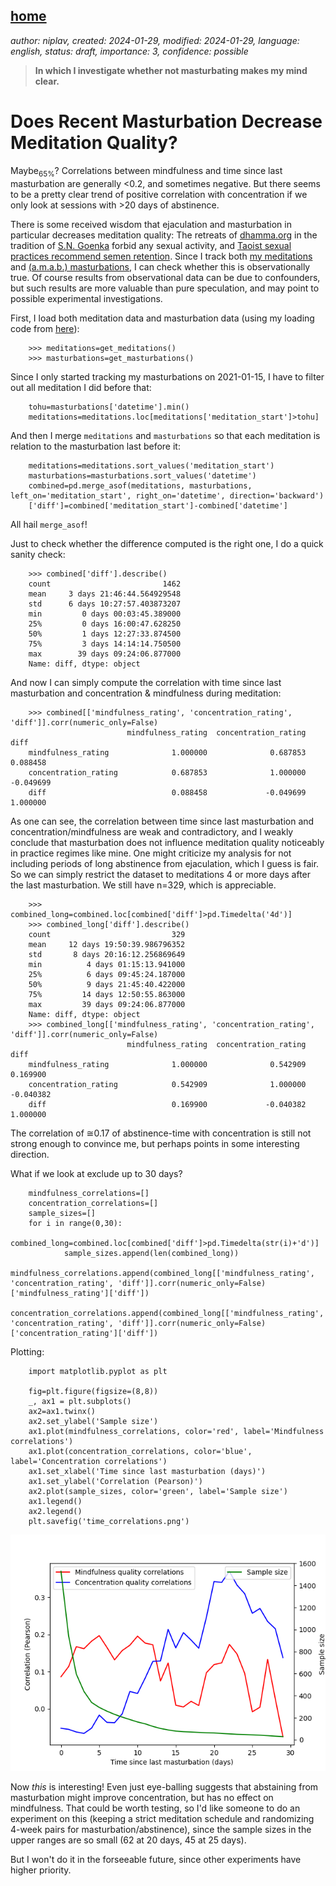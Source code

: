 [home](./index.md)
------------------

*author: niplav, created: 2024-01-29, modified: 2024-01-29, language: english, status: draft, importance: 3, confidence: possible*

> __In which I investigate whether not masturbating makes my mind clear.__

Does Recent Masturbation Decrease Meditation Quality?
=======================================================

<!--TODO: maybe replace correlations with linear regressions, which give
p-values too.-->

Maybe<sub>65%</sub>? Correlations between mindfulness and time since
last masturbation are generally <0.2, and sometimes negative.
But there seems to be a pretty clear trend of positive correlation with
concentration if we only look at sessions with >20 days of abstinence.

There is some received wisdom that ejaculation and masturbation
in particular decreases meditation quality: The retreats of
[dhamma.org](http://www.dhamma.org/en/) in the tradition of
[S.N. Goenka](https://en.wikipedia.org/wiki/S.N.Goenka) forbid
any sexual activity, and [Taoist sexual practices recommend semen
retention](https://en.wikipedia.org/wiki/Taoist_sexual_practices#Male_control_of_ejaculation).
Since I track both [my meditations](./data.html#Meditation) and
[(a.m.a.b.) masturbations](./data.html#Masturbation), I can check whether
this is observationally true. Of course results from observational data
can be due to confounders, but such results are more valuable than pure
speculation, and may point to possible experimental investigations.

First, I load both meditation data and masturbation data (using my
loading code from [here](./code/experiments/load.py)):

        >>> meditations=get_meditations()
        >>> masturbations=get_masturbations()

Since I only started tracking my masturbations on 2021-01-15, I have to
filter out all meditation I did before that:

        tohu=masturbations['datetime'].min()
        meditations=meditations.loc[meditations['meditation_start']>tohu]

And then I merge `meditations` and `masturbations` so that each meditation
is relation to the masturbation last before it:

        meditations=meditations.sort_values('meditation_start')
        masturbations=masturbations.sort_values('datetime')
        combined=pd.merge_asof(meditations, masturbations, left_on='meditation_start', right_on='datetime', direction='backward')
        ['diff']=combined['meditation_start']-combined['datetime']

All hail `merge_asof`!<!--TOOO: meme with Elmo?-->

Just to check whether the difference computed is the right one, I do a
quick sanity check:

        >>> combined['diff'].describe()
        count                         1462
        mean     3 days 21:46:44.564929548
        std      6 days 10:27:57.403873207
        min         0 days 00:03:45.389000
        25%         0 days 16:00:47.628250
        50%         1 days 12:27:33.874500
        75%         3 days 14:14:14.750500
        max        39 days 09:24:06.877000
        Name: diff, dtype: object

And now I can simply compute the correlation with time since last
masturbation and concentration & mindfulness during meditation:

        >>> combined[['mindfulness_rating', 'concentration_rating', 'diff']].corr(numeric_only=False)
                              mindfulness_rating  concentration_rating      diff
        mindfulness_rating              1.000000              0.687853  0.088458
        concentration_rating            0.687853              1.000000 -0.049699
        diff                            0.088458             -0.049699  1.000000

As one can see, the correlation between time since last masturbation
and concentration/mindfulness are weak and contradictory, and I
weakly conclude that masturbation does not influence meditation quality
noticeably in practice regimes like mine. One might criticize my analysis
for not including periods of long abstinence from ejaculation, which
I guess is fair. So we can simply restrict the dataset to meditations
4 or more days after the last masturbation. We still have n=329, which
is appreciable.

        >>> combined_long=combined.loc[combined['diff']>pd.Timedelta('4d')]
        >>> combined_long['diff'].describe()
        count                           329
        mean     12 days 19:50:39.986796352
        std       8 days 20:16:12.256869649
        min          4 days 01:15:13.941000
        25%          6 days 09:45:24.187000
        50%          9 days 21:45:40.422000
        75%         14 days 12:50:55.863000
        max         39 days 09:24:06.877000
        Name: diff, dtype: object
        >>> combined_long[['mindfulness_rating', 'concentration_rating', 'diff']].corr(numeric_only=False)
                              mindfulness_rating  concentration_rating      diff
        mindfulness_rating              1.000000              0.542909  0.169900
        concentration_rating            0.542909              1.000000 -0.040382
        diff                            0.169900             -0.040382  1.000000

The correlation of ≅0.17 of abstinence-time with concentration is
still not strong enough to convince me, but perhaps points in some
interesting direction.

What if we look at exclude up to 30 days?

        mindfulness_correlations=[]
        concentration_correlations=[]
        sample_sizes=[]
        for i in range(0,30):
                combined_long=combined.loc[combined['diff']>pd.Timedelta(str(i)+'d')]
                sample_sizes.append(len(combined_long))
                mindfulness_correlations.append(combined_long[['mindfulness_rating', 'concentration_rating', 'diff']].corr(numeric_only=False)['mindfulness_rating']['diff'])
                concentration_correlations.append(combined_long[['mindfulness_rating', 'concentration_rating', 'diff']].corr(numeric_only=False)['concentration_rating']['diff'])


Plotting:

        import matplotlib.pyplot as plt

        fig=plt.figure(figsize=(8,8))
        _, ax1 = plt.subplots()
        ax2=ax1.twinx()
        ax2.set_ylabel('Sample size')
        ax1.plot(mindfulness_correlations, color='red', label='Mindfulness correlations')
        ax1.plot(concentration_correlations, color='blue', label='Concentration correlations')
        ax1.set_xlabel('Time since last masturbation (days)')
        ax1.set_ylabel('Correlation (Pearson)')
        ax2.plot(sample_sizes, color='green', label='Sample size')
        ax1.legend()
        ax2.legend()
        plt.savefig('time_correlations.png')

!["Plot of three variables: Concentration correlations, mindfulness correlations and sample sizes, with the x-axis being days since last masturbation. The mindfulness correlations merely oscillate between 0 and 0.2, while the concentration correlations rise from below zero at one day to more than 0.3 at ~20 days, just to fall back to 1.5 after that. Sample sizes start high at 1600, and fall rapidly to near zero.](./img/masturbation_and_meditation/time_correlations.png "Plot of three variables: Concentration correlations, mindfulness correlations and sample sizes, with the x-axis being days since last masturbation. The mindfulness correlations merely oscillate between 0 and 0.2, while the concentration correlations rise from below zero at one day to more than 0.3 at ~20 days, just to fall back to 1.5 after that. Sample sizes start high at 1600, and fall rapidly to near zero.")

Now *this* is interesting! Even just eye-balling suggests that abstaining
from masturbation might improve concentration, but has no effect on
mindfulness. That could be worth testing, so I'd like someone to do an
experiment on this (keeping a strict meditation schedule and randomizing
4-week pairs for masturbation/abstinence), since the sample sizes in
the upper ranges are so small (62 at 20 days, 45 at 25 days).

But I won't do it in the forseeable future, since other experiments have
higher priority.
